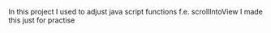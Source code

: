 In this project I used to adjust java script functions f.e. scrollIntoView 
I made this just for practise
